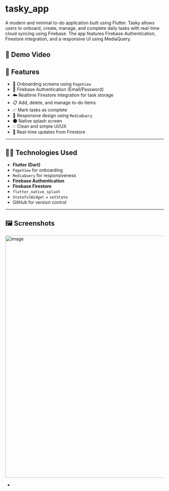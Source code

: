 # tasky_app

A modern and minimal to-do application built using Flutter. Tasky allows users to onboard, create, manage, and complete daily tasks with real-time cloud syncing using Firebase. The app features Firebase Authentication, Firestore integration, and a responsive UI using MediaQuery.

## 🎥 Demo Video

## 📱 Features

- 👋 Onboarding screens using `PageView`
- 🔐 Firebase Authentication (Email/Password)
- ☁️ Realtime Firestore integration for task storage
- 📋 Add, delete, and manage to-do items
- ✅ Mark tasks as complete
- 📱 Responsive design using `MediaQuery`
- 🌑 Native splash screen
- 💡 Clean and simple UI/UX
- 🔄 Real-time updates from Firestore
  

---

## 🧑‍💻 Technologies Used

- **Flutter (Dart)**
- `PageView` for onboarding
- `MediaQuery` for responsiveness
- **Firebase Authentication**
- **Firebase Firestore**
- `flutter_native_splash`
- `StatefulWidget` + `setState`
- GitHub for version control

---
## 🖼️ Screenshots
<img width="1366" height="768" alt="image" src="https://github.com/user-attachments/assets/bcf6c402-5283-4ccb-9142-a50608a16bbc" />

-
